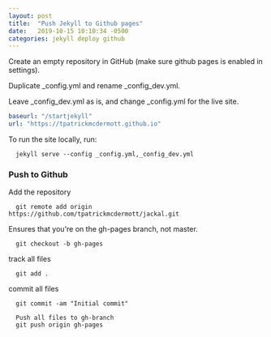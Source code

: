 ```yaml
---
layout: post
title:  "Push Jekyll to Github pages"
date:   2019-10-15 10:10:34 -0500
categories: jekyll deploy github
---
```

Create an empty repository in GitHub (make sure github pages is enabled in settings).

Duplicate \_config.yml and rename \_config_dev.yml.

Leave \_config_dev.yml as is, and change \_config.yml for the live site.

```yaml
baseurl: "/startjekyll"
url: "https://tpatrickmcdermott.github.io"
```

To run the site locally, run:

```
  jekyll serve --config _config.yml,_config_dev.yml
```

### Push to Github

Add the repository
```
  git remote add origin https://github.com/tpatrickmcdermott/jackal.git
```

Ensures that you're on the gh-pages branch, not master.
```
  git checkout -b gh-pages
```

track all  files
```
  git add .
```

commit all files
```
  git commit -am "Initial commit"
```

```
  Push all files to gh-branch
  git push origin gh-pages
```
